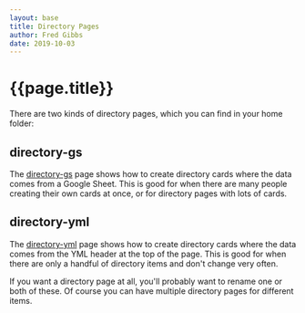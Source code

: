 ```yaml
---
layout: base
title: Directory Pages
author: Fred Gibbs
date: 2019-10-03
---
```


# {{page.title}}

<!--
### Table of Contents
* TOC
{:toc}
-->

There are two kinds of directory pages, which you can find in your home folder:

## directory-gs
The [directory-gs](../directory-gs) page shows how to create directory cards where the data comes from a Google Sheet. This is good for when there are many people creating their own cards at once, or for directory pages with lots of cards.

## directory-yml
The [directory-yml](../directory-yml) page shows how to create directory cards where the data comes from the YML header at the top of the page. This is good for when there are only a handful of directory items and don't change very often. 


If you want a directory page at all, you'll probably want to rename one or both of these. Of course you can have multiple directory pages for different items.